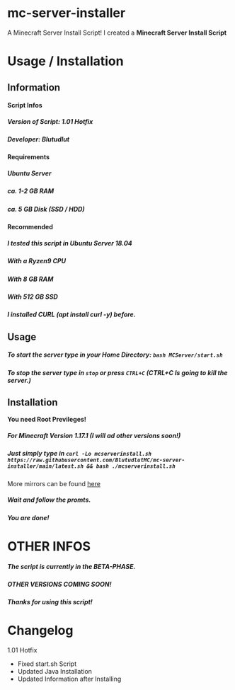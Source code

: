 # mc-server-installer
A Minecraft Server Install Script!
I created a **Minecraft Server Install Script**
# Usage / Installation
## Information
#### Script Infos
##### Version of Script: 1.01 Hotfix
##### Developer: Blutudlut
#### Requirements
##### Ubuntu Server
##### ca. 1-2 GB RAM
##### ca. 5 GB Disk (SSD / HDD)
#### Recommended
##### I tested this script in Ubuntu Server 18.04
##### With a Ryzen9 CPU
##### With 8 GB RAM
##### With 512 GB SSD
##### I installed CURL (apt install curl -y) before.
## Usage
##### To start the server type in your Home Directory: `bash MCServer/start.sh`
##### To stop the server type in `stop` or press `CTRL+C` (CTRL+C Is going to kill the server.)
## Installation
**You need Root Previleges!**
##### For Minecraft Version 1.17.1 (I will ad other versions soon!)
##### Just simply type in `curl -Lo mcserverinstall.sh https://raw.githubusercontent.com/BlutudlutMC/mc-server-installer/main/latest.sh && bash ./mcserverinstall.sh`
More mirrors can be found [here](https://cloud.blutudlut.xyz/index.php/s/fR2tpQJec6j6MGS)
##### Wait and follow the promts.
##### You are done!
# OTHER INFOS
##### The script is currently in the BETA-PHASE.
##### OTHER VERSIONS COMING SOON!
##### Thanks for using this script!
# Changelog
1.01 Hotfix
  - Fixed start.sh Script
  - Updated Java Installation
  - Updated Information after Installing

